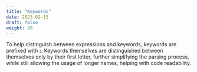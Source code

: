```yaml
---
title: "Keywords"
date: 2023-02-15
draft: false
weight: 20
---
```


To help distinguish between expressions and keywords, keywords are prefixed with **:**. Keywords themselves are distinguished between themselves only by their first letter, further simplifying the parsing process, while still allowing the usage of longer names, helping with code readability.

